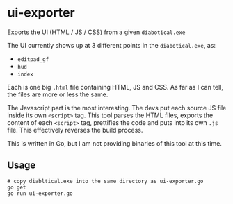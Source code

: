 # ui-exporter

Exports the UI (HTML / JS / CSS) from a given `diabotical.exe`

The UI currently shows up at 3 different points in the `diabotical.exe`, as:

* `editpad_gf`
* `hud`
* `index`

Each is one big `.html` file containing HTML, JS and CSS. As far as I can tell, the files are more or less the same.

The Javascript part is the most interesting. The devs put each source JS file inside its own `<script>` tag. This tool parses the HTML files, exports the content of each `<script>` tag, prettifies the code and puts into its own `.js` file. This effectively reverses the build process.

This is written in Go, but I am not providing binaries of this tool at this time.

## Usage

```
# copy diabltical.exe into the same directory as ui-exporter.go
go get
go run ui-exporter.go
```